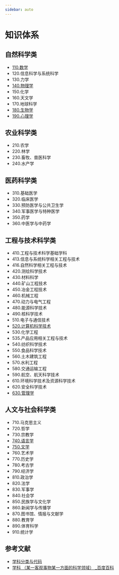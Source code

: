 ```yaml
---
sidebar: auto
---
```


# 知识体系

## 自然科学类

- [110.数学](https://github.com/langnang/knowledge/blob/master/110.数学/README.md)
- 120.信息科学与系统科学
- 130.力学
- [140.物理学](https://github.com/langnang/knowledge/blob/master/140.物理学/README.md)
- 150.化学
- 160.天文学
- 170.地球科学
- [180.生物学](https://github.com/langnang/knowledge/blob/master/180.生物学/README.md)
- [190.心理学](https://github.com/langnang/knowledge/blob/master/190.心理学/README.md)

## 农业科学类

- 210.农学
- 220.林学
- 230.畜牧、兽医科学
- 240.水产学

## 医药科学类

- 310.基础医学
- 320.临床医学
- 330.预防医学与公共卫生学
- 340.军事医学与特种医学
- 350.药学
- 360.中医学与中药学

## 工程与技术科学类

- 410.工程与技术科学基础学科
- 413.信息与系统科学相关工程与技术
- 416.自然科学相关工程与技术
- 420.测绘科学技术
- 430.材料科学
- 440.矿山工程技术
- 450.冶金工程技术
- 460.机械工程
- 470.动力与电气工程
- 480.能源科学技术
- 490.核科学技术
- 510.电子与通信技术
- [520.计算机科学技术](./../520/README.md)
- 530.化学工程
- 535.产品应用相关工程与技术
- 540.纺织科学技术
- 550.食品科学技术
- 560.土木建筑工程
- 570.水利工程
- 580.交通运输工程
- 590.航空、航天科学技术
- 610.环境科学技术及资源科学技术
- 620.安全科学技术
- [630.管理学](https://github.com/langnang/knowledge/blob/master/630.管理学/README.md)

## 人文与社会科学类

- 710.马克思主义
- 720.哲学
- 730.宗教学
- [740.语言学](https://github.com/langnang/knowledge/blob/master/740.语言学/README.md)
- [750.文学](https://github.com/langnang/knowledge/blob/master/750.文学/README.md)
- 760.艺术学
- 770.历史学
- 780.考古学
- 790.经济学
- 810.政治学
- 820.法学
- 830.军事学
- 840.社会学
- 850.民族学与文化学
- 860.新闻学与传播学
- 870.图书馆、情报与文献学
- 880.教育学
- 890.体育科学
- 910.统计学

## 参考文献

- [学科分类与代码](http://c.gb688.cn/bzgk/gb/showGb?type=online&hcno=4C13F521FD6ECB6E5EC026FCD779986E)
- [学科 （某一客观事物某一方面的科学领域） \_百度百科](https://baike.baidu.com/item/学科/19408015)
